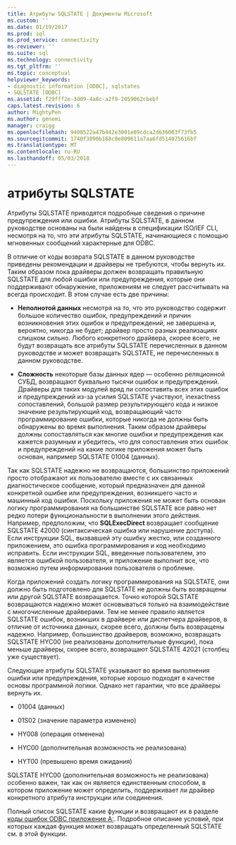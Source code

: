 ```yaml
---
title: Атрибуты SQLSTATE | Документы Microsoft
ms.custom: ''
ms.date: 01/19/2017
ms.prod: sql
ms.prod_service: connectivity
ms.reviewer: ''
ms.suite: sql
ms.technology: connectivity
ms.tgt_pltfrm: ''
ms.topic: conceptual
helpviewer_keywords:
- diagnostic information [ODBC], sqlstates
- SQLSTATE [ODBC]
ms.assetid: f29fff2e-3d09-4a8c-a2f9-2059062cbebf
caps.latest.revision: 6
author: MightyPen
ms.author: genemi
manager: craigg
ms.openlocfilehash: 9408522a47b442e3001e09cdca2d636063f73fb5
ms.sourcegitcommit: 1740f3090b168c0e809611a7aa6fd514075616bf
ms.translationtype: MT
ms.contentlocale: ru-RU
ms.lasthandoff: 05/03/2018
---
```

# <a name="sqlstates"></a>атрибуты SQLSTATE
Атрибуты SQLSTATE приводятся подробные сведения о причине предупреждения или ошибки. Атрибуты SQLSTATE, в данном руководстве основаны на были найдены в спецификации ISO/IEF CLI, несмотря на то, что эти атрибуты SQLSTATE, начинающиеся с помощью мгновенных сообщений характерные для ODBC.  
  
 В отличие от коды возврата SQLSTATE в данном руководстве приведены рекомендации и драйверы не требуются, чтобы вернуть их. Таким образом пока драйверы должен возвращать правильную SQLSTATE для любой ошибки или предупреждения, которые они поддерживают обнаружение, приложениям не следует рассчитывать на всегда происходит. В этом случае есть две причины:  
  
-   **Неполнотой данных** несмотря на то, что это руководство содержит большое количество ошибок, предупреждений и причин возникновения этих ошибок и предупреждений, не завершена и, вероятно, никогда не будет; драйвер просто разных реализациях слишком сильно. Любого конкретного драйвера, скорее всего, не будут возвращать все атрибуты SQLSTATE перечисленных в данном руководстве и может возвращать SQLSTATE, не перечисленных в данном руководстве.  
  
-   **Сложность** некоторые базы данных ядер — особенно реляционной СУБД, возвращают буквально тысячи ошибок и предупреждений. Драйверы для таких модулей вряд ли сопоставить всех этих ошибок и предупреждений из-за усилия SQLSTATE участвуют, inexactness сопоставлений, большой размер результирующего кода и низкое значение результирующий код, возвращающий часто программирование ошибки, которые никогда не должны быть обнаружены во время выполнения. Таким образом драйверы должны сопоставляться как многие ошибки и предупреждения как кажется разумным и убедитесь, что для сопоставления этих ошибок и предупреждений на какие логике приложения может быть основан, например SQLSTATE 01004 (данных).  
  
 Так как SQLSTATE надежно не возвращаются, большинство приложений просто отображают их пользователю вместе с их связанных диагностическое сообщение, который предназначен для данной конкретной ошибке или предупреждения, возникшего часто и машинный код ошибки. Поскольку приложения не может быть основан логику программирования на большинстве SQLSTATE все равно нет редко потери функциональности в выполнении этого действия. Например, предположим, что **SQLExecDirect** возвращает сообщение SQLSTATE 42000 (синтаксическая ошибка или нарушение доступа). Если инструкции SQL, вызвавшей эту ошибку жестко, или созданного приложением, это ошибка программирования и код необходимо исправить. Если инструкции SQL, введенные пользователем, это является ошибкой пользователя, и приложение выполнит все, что возможно путем информирования пользователя о проблеме.  
  
 Когда приложений создать логику программирования на SQLSTATE, они должно быть подготовлено для SQLSTATE не должны быть возвращены или другой SQLSTATE возвращается. Точно которой SQLSTATE возвращаются надежно может основываться только на взаимодействие с многочисленные драйверами. Тем не менее правило является SQLSTATE ошибок, возникших в драйвере или диспетчера драйверов, в отличие от источника данных, скорее всего, должны быть возвращены надежно. Например, большинство драйверов, возможно, возвращать SQLSTATE HYC00 (не реализованы дополнительные функции), пока меньше драйверы, скорее всего, возвращают SQLSTATE 42021 (столбец уже существует).  
  
 Следующие атрибуты SQLSTATE указывают во время выполнения ошибки или предупреждения, которые хорошо подходят в качестве основы программной логики. Однако нет гарантии, что все драйверы вернуть их.  
  
-   01004 (данных)  
  
-   01S02 (значение параметра изменено)  
  
-   HY008 (операция отменена)  
  
-   HYC00 (дополнительная возможность не реализована)  
  
-   HYT00 (превышено время ожидания)  
  
 SQLSTATE HYC00 (дополнительная возможность не реализована) особенно важен, так как он является единственным способом, в котором приложение может определить, поддерживает ли драйвер конкретного атрибута инструкции или соединения.  
  
 Полный список SQLSTATE какие функции и возвращают их в разделе [коды ошибок ODBC приложение A:](../../../odbc/reference/appendixes/appendix-a-odbc-error-codes.md). Подробное описание условий, при которых каждая функция может возвращать определенный SQLSTATE см. в этой функции.
